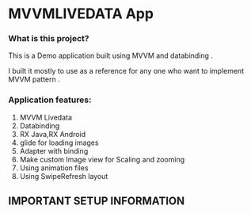 <h1>MVVMLIVEDATA App</h1>
<h3>What is this project?</h3>
<p>This is a Demo  application built using MVVM and databinding .</p>
<p>I built it mostly to use as a reference for any one who want to implement MVVM pattern .</p>
<h3>Application features:</h3>
<ol>
  <li>MVVM Livedata</li>
  <li>Databinding </li>
  <li>RX Java,RX Android</li>
  <li>glide for loading images </li>
  <li>Adapter with binding</li>
  <li>Make custom Image view for Scaling and zooming </li>
  <li>Using animation files </li>
  <li>Using SwipeRefresh layout</li>
</ol>
<h2>IMPORTANT SETUP INFORMATION</h2>